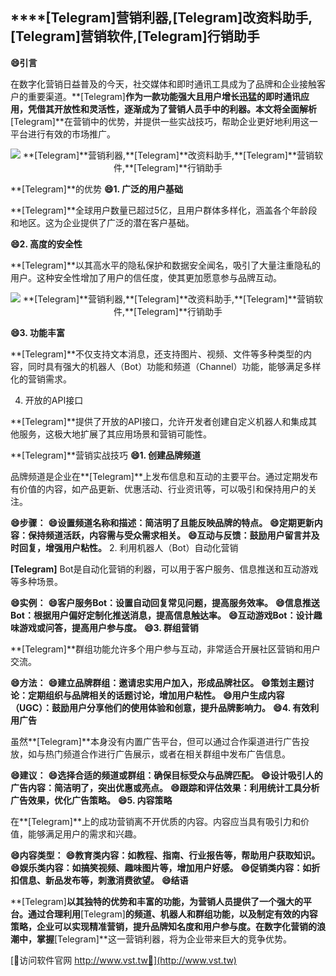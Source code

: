 ## ****[Telegram]**营销利器,**[Telegram]**改资料助手,**[Telegram]**营销软件,**[Telegram]**行销助手**
**😄引言**

在数字化营销日益普及的今天，社交媒体和即时通讯工具成为了品牌和企业接触客户的重要渠道。**[Telegram]**作为一款功能强大且用户增长迅猛的即时通讯应用，凭借其开放性和灵活性，逐渐成为了营销人员手中的利器。本文将全面解析**[Telegram]**在营销中的优势，并提供一些实战技巧，帮助企业更好地利用这一平台进行有效的市场推广。

 <center><img src="https://vst.tw/MP4/tuiguang/png/4.png" alt="**[Telegram]**营销利器,**[Telegram]**改资料助手,**[Telegram]**营销软件,**[Telegram]**行销助手"></center>

**[Telegram]**的优势
**😄1. 广泛的用户基础**

**[Telegram]**全球用户数量已超过5亿，且用户群体多样化，涵盖各个年龄段和地区。这为企业提供了广泛的潜在客户基础。

**😄2. 高度的安全性**

**[Telegram]**以其高水平的隐私保护和数据安全闻名，吸引了大量注重隐私的用户。这种安全性增加了用户的信任度，使其更加愿意参与品牌互动。

 <center><img src="https://vst.tw/MP4/tuiguang/png/3.png" alt="**[Telegram]**营销利器,**[Telegram]**改资料助手,**[Telegram]**营销软件,**[Telegram]**行销助手"></center>

**😄3. 功能丰富**

**[Telegram]**不仅支持文本消息，还支持图片、视频、文件等多种类型的内容，同时具有强大的机器人（Bot）功能和频道（Channel）功能，能够满足多样化的营销需求。

4. 开放的API接口

**[Telegram]**提供了开放的API接口，允许开发者创建自定义机器人和集成其他服务，这极大地扩展了其应用场景和营销可能性。

**[Telegram]**营销实战技巧
**😄1. 创建品牌频道**

品牌频道是企业在**[Telegram]**上发布信息和互动的主要平台。通过定期发布有价值的内容，如产品更新、优惠活动、行业资讯等，可以吸引和保持用户的关注。

**😄步骤：**
**😄设置频道名称和描述：简洁明了且能反映品牌的特点。**
**😄定期更新内容：保持频道活跃，内容需与受众需求相关。**
**😄互动与反馈：鼓励用户留言并及时回复，增强用户粘性。**
2. 利用机器人（Bot）自动化营销

**[Telegram]** Bot是自动化营销的利器，可以用于客户服务、信息推送和互动游戏等多种场景。

**😄实例：**
**😄客户服务Bot：设置自动回复常见问题，提高服务效率。**
**😄信息推送Bot：根据用户偏好定制化推送消息，提高信息触达率。**
**😄互动游戏Bot：设计趣味游戏或问答，提高用户参与度。**
**😄3. 群组营销**

**[Telegram]**群组功能允许多个用户参与互动，非常适合开展社区营销和用户交流。

**😄方法：**
**😄建立品牌群组：邀请忠实用户加入，形成品牌社区。**
**😄策划主题讨论：定期组织与品牌相关的话题讨论，增加用户粘性。**
**😄用户生成内容（UGC）：鼓励用户分享他们的使用体验和创意，提升品牌影响力。**
**😄4. 有效利用广告**

虽然**[Telegram]**本身没有内置广告平台，但可以通过合作渠道进行广告投放，如与热门频道合作进行广告展示，或者在相关群组中发布广告信息。

**😄建议：**
**😄选择合适的频道或群组：确保目标受众与品牌匹配。**
**😄设计吸引人的广告内容：简洁明了，突出优惠或亮点。**
**😄跟踪和评估效果：利用统计工具分析广告效果，优化广告策略。**
**😄5. 内容策略**

在**[Telegram]**上的成功营销离不开优质的内容。内容应当具有吸引力和价值，能够满足用户的需求和兴趣。

**😄内容类型：**
**😄教育类内容：如教程、指南、行业报告等，帮助用户获取知识。**
**😄娱乐类内容：如搞笑视频、趣味图片等，增加用户好感。**
**😄促销类内容：如折扣信息、新品发布等，刺激消费欲望。**
**😄结语**

**[Telegram]**以其独特的优势和丰富的功能，为营销人员提供了一个强大的平台。通过合理利用**[Telegram]**的频道、机器人和群组功能，以及制定有效的内容策略，企业可以实现精准营销，提升品牌知名度和用户参与度。在数字化营销的浪潮中，掌握**[Telegram]**这一营销利器，将为企业带来巨大的竞争优势。


[👻访问软件官网 http://www.vst.tw👻](http://www.vst.tw)
